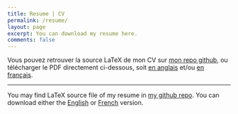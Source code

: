 ```yaml
---
title: Resume | CV
permalink: /resume/
layout: page
excerpt: You can download my resume here.
comments: false
---
```


Vous pouvez retrouver la source LaTeX de mon CV sur [mon repo github][1], ou télécharger le PDF directement ci-dessous, soit [en anglais][2] et/ou [en français][3].

---

You may find LaTeX source file of my resume in [my github repo][1]. 
You can download either the [English][2] or [French][3] version.

[1]: https://github.com/noxouille/resume/releases/tag/latest
[2]: https://github.com/noxouille/resume/releases/download/latest/ferdi-resume-EN.pdf
[3]: https://github.com/noxouille/resume/releases/download/latest/ferdi-resume-FR.pdf
